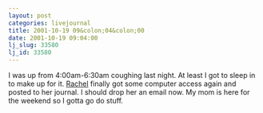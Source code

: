 ```yaml
---
layout: post
categories: livejournal
title: 2001-10-19 09&colon;04&colon;00
date: 2001-10-19 09:04:00
lj_slug: 33580
lj_id: 33580
---
```

I was up from 4:00am-6:30am coughing last night. At least I got to sleep in to make up for it. [Rachel](http://www.livejournal.com/users/fuzzybunny/) finally got some computer access again and posted to her journal. I should drop her an email now. My mom is here for the weekend so I gotta go do stuff.
